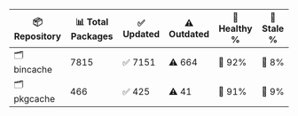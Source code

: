 | 📦 Repository | 📊 Total Packages | ✅ Updated | ⚠️ Outdated | 💚 Healthy % | 🔴 Stale % |
|---------------|-------------------|------------|-------------|-------------|------------|
| 🗂️ bincache | 7815 | ✅ 7151 | ⚠️ 664 | 💚 92% | 🔴 8% |
| 🗂️ pkgcache | 466 | ✅ 425 | ⚠️ 41 | 💚 91% | 🔴 9% |
